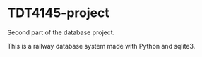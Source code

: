# TDT4145-project
Second part of the database project.

This is a railway database system made with Python and sqlite3.
